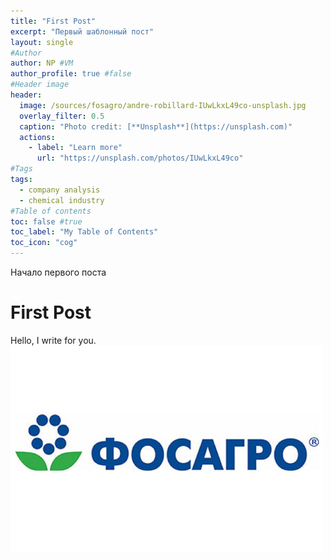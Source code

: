 ```yaml
---
title: "First Post"
excerpt: "Первый шаблонный пост"
layout: single
#Author
author: NP #VM
author_profile: true #false
#Header image
header:
  image: /sources/fosagro/andre-robillard-IUwLkxL49co-unsplash.jpg
  overlay_filter: 0.5
  caption: "Photo credit: [**Unsplash**](https://unsplash.com)"
  actions:
    - label: "Learn more"
      url: "https://unsplash.com/photos/IUwLkxL49co"
#Tags
tags:
  - company analysis
  - chemical industry
#Table of contents
toc: false #true
toc_label: "My Table of Contents"
toc_icon: "cog"
---
```


Начало первого поста

# First Post

Hello, I write for you.
![alt text](../sources/fosagro/fosagro_logo.jpg)